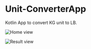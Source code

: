 # Unit-ConverterApp

Kotlin App to convert KG unit to LB.


![Home view](https://user-images.githubusercontent.com/69378136/226489728-14e2e01a-b7ee-42d5-b9c7-c26ce3a397c6.png)

![Result view](https://user-images.githubusercontent.com/69378136/226489745-2d644f9b-e79b-415f-a8a3-f378db36b42a.png)


